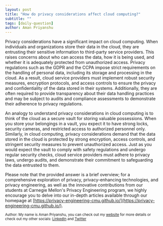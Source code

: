 ```yaml
---
layout: post
title: "How do privacy considerations affect cloud computing?"
subtitle: ""
tags: [daily-question]
author: Aman Priyanshu
---
```


Privacy considerations have a significant impact on cloud computing. When individuals and organizations store their data in the cloud, they are entrusting their sensitive information to third-party service providers. This raises concerns about who can access the data, how it is being used, and whether it is adequately protected from unauthorized access. Privacy regulations such as the GDPR and the CCPA impose strict requirements on the handling of personal data, including its storage and processing in the cloud. As a result, cloud service providers must implement robust security measures, encryption protocols, and access controls to ensure the privacy and confidentiality of the data stored in their systems. Additionally, they are often required to provide transparency about their data handling practices and may be subject to audits and compliance assessments to demonstrate their adherence to privacy regulations.

An analogy to understand privacy considerations in cloud computing is to think of the cloud as a secure vault for storing valuable possessions. When you store your belongings in a vault, you expect it to have strong locks, security cameras, and restricted access to authorized personnel only. Similarly, in cloud computing, privacy considerations demand that the data stored in the cloud is protected by strong encryption, access controls, and stringent security measures to prevent unauthorized access. Just as you would expect the vault to comply with safety regulations and undergo regular security checks, cloud service providers must adhere to privacy laws, undergo audits, and demonstrate their commitment to safeguarding the data entrusted to them.

Please note that the provided answer is a brief overview; for a comprehensive exploration of privacy, privacy-enhancing technologies, and privacy engineering, as well as the innovative contributions from our students at Carnegie Mellon's Privacy Engineering program, we highly encourage you to delve into our in-depth articles available through our homepage at [https://privacy-engineering-cmu.github.io/](https://privacy-engineering-cmu.github.io/).

<small>Author: My name is Aman Priyanshu, you can check out my [website](https://amanpriyanshu.github.io/) for more details or check out my other socials: [LinkedIn](https://www.linkedin.com/in/aman-priyanshu/) and [Twitter](https://twitter.com/AmanPriyanshu6)</small>
